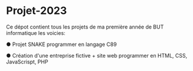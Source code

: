 # Projet-2023
Ce dépot contient tous les projets de ma première année de BUT informatique les voicies: 


● Projet SNAKE programmer en langage C89

● Création d'une entreprise fictive + site web programmer en HTML, CSS, JavaScrispt, PHP
